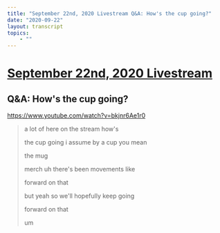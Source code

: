 ```yaml
---
title: "September 22nd, 2020 Livestream Q&A: How's the cup going?"
date: "2020-09-22"
layout: transcript
topics:
    - ""
---
```

# [September 22nd, 2020 Livestream](../2020-09-22.md)
## Q&A: How's the cup going?
https://www.youtube.com/watch?v=bkjnr6Ae1r0
> a lot of here on the stream how's
> 
> the cup going i assume by a cup you mean
> 
> the mug
> 
> merch uh there's been movements like
> 
> forward on that
> 
> but yeah so we'll hopefully keep going
> 
> forward on that
> 
> um
> 

